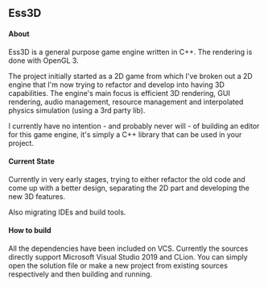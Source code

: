 ## Ess3D

#### About

Ess3D is a general purpose game engine written in C++. The rendering is done with OpenGL 3. 

The project initially started as a 2D game from which I've broken out a 2D engine that I'm now trying to refactor and develop into having 3D capabilities. The engine's main focus is efficient 3D rendering, GUI rendering, audio management, resource management and interpolated physics simulation (using a 3rd party lib).

I currently have no intention - and probably never will - of building an editor for this game engine, it's simply a C++ library that can be used in your project.

#### Current State

Currently in very early stages, trying to either refactor the old code and come up with a better design, separating the 2D part and developing the new 3D features.

Also migrating IDEs and build tools.

#### How to build

All the dependencies have been included on VCS. Currently the sources directly support Microsoft Visual Studio 2019 and CLion. You can simply open the solution file or make a new project from existing sources respectively and then building and running. 